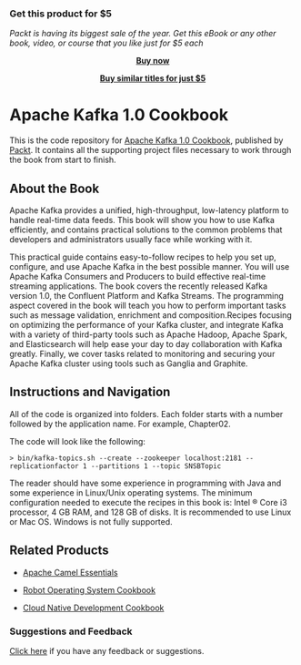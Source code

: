 
### Get this product for $5

<i>Packt is having its biggest sale of the year. Get this eBook or any other book, video, or course that you like just for $5 each</i>


<b><p align='center'>[Buy now](https://packt.link/9781787286849)</p></b>


<b><p align='center'>[Buy similar titles for just $5](https://subscription.packtpub.com/search)</p></b>


# Apache Kafka 1.0 Cookbook
This is the code repository for [Apache Kafka 1.0 Cookbook](https://www.packtpub.com/big-data-and-business-intelligence/apache-kafka-practical-recipes?utm_source=github&utm_medium=repository&utm_campaign=9781787286849), published by [Packt](https://www.packtpub.com/?utm_source=github). It contains all the supporting project files necessary to work through the book from start to finish.
## About the Book
Apache Kafka provides a unified, high-throughput, low-latency platform to handle real-time data feeds. This book will show you how to use Kafka efficiently, and contains practical solutions to the common problems that developers and administrators usually face while working with it.

This practical guide contains easy-to-follow recipes to help you set up, configure, and use Apache Kafka in the best possible manner. You will use Apache Kafka Consumers and Producers to build effective real-time streaming applications. The book covers the recently released Kafka version 1.0, the Confluent Platform and Kafka Streams. The programming aspect covered in the book will teach you how to perform important tasks such as message validation, enrichment and composition.Recipes focusing on optimizing the performance of your Kafka cluster, and integrate Kafka with a variety of third-party tools such as Apache Hadoop, Apache Spark, and Elasticsearch will help ease your day to day collaboration with Kafka greatly. Finally, we cover tasks related to monitoring and securing your Apache Kafka cluster using tools such as Ganglia and Graphite.


## Instructions and Navigation
All of the code is organized into folders. Each folder starts with a number followed by the application name. For example, Chapter02.



The code will look like the following:
```
> bin/kafka-topics.sh --create --zookeeper localhost:2181 --replicationfactor 1 --partitions 1 --topic SNSBTopic
```

The reader should have some experience in programming with Java and some experience in Linux/Unix operating systems. The minimum configuration needed to execute the recipes in this book is: Intel ® Core i3 processor, 4 GB RAM, and 128 GB of disks. It is recommended to use Linux or Mac OS. Windows is not fully supported.

## Related Products
* [Apache Camel Essentials](https://www.packtpub.com/application-development/apache-camel-essentials?utm_source=github&utm_medium=repository&utm_campaign=9781782176176)

* [Robot Operating System Cookbook](https://www.packtpub.com/hardware-and-creative/robot-operating-system-cookbook?utm_source=github&utm_medium=repository&utm_campaign=9781783987443)

* [Cloud Native Development Cookbook](https://www.packtpub.com/application-development/cloud-native-development-cookbook?utm_source=github&utm_medium=repository&utm_campaign=9781788470414)

### Suggestions and Feedback
[Click here](https://docs.google.com/forms/d/e/1FAIpQLSe5qwunkGf6PUvzPirPDtuy1Du5Rlzew23UBp2S-P3wB-GcwQ/viewform) if you have any feedback or suggestions.

